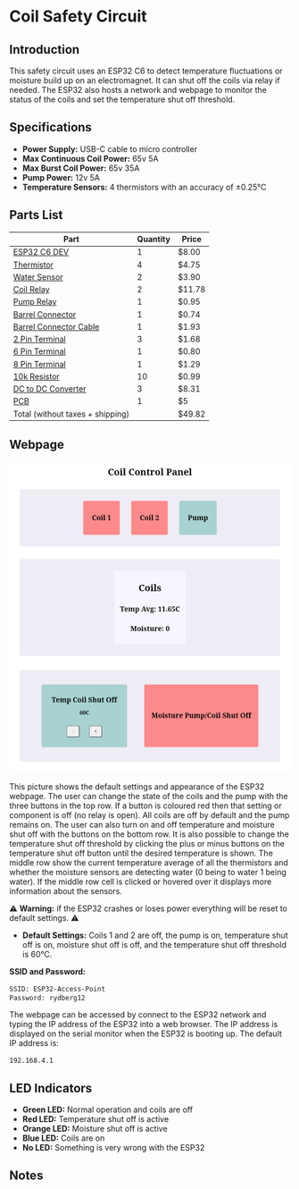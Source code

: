 # Coil Safety Circuit

## Introduction
This safety circuit uses an ESP32 C6 to detect temperature fluctuations or moisture build up on an electromagnet. It can shut off the coils via relay if needed. The ESP32 also hosts a network and webpage to monitor the status of the coils and set the temperature shut off threshold.

## Specifications
- **Power Supply:** USB-C cable to micro controller
- **Max Continuous Coil Power:** 65v 5A
- **Max Burst Coil Power:** 65v 35A
- **Pump Power:** 12v 5A
- **Temperature Sensors:** 4 thermistors with an accuracy of ±0.25°C


## Parts List

| Part | Quantity | Price |
| ---- | -------- | ----- |
| [ESP32 C6 DEV](https://www.digikey.com/en/products/detail/espressif-systems/ESP32-C6-DEVKITM-1-N4/18667011) | 1 | $8.00 |
| [Thermistor](https://www.digikey.com/en/products/detail/adafruit-industries-llc/4890/13982731) | 4 | $4.75 |
| [Water Sensor](https://www.digikey.com/en/products/detail/adafruit-industries-llc/4965/14302510) | 2 | $3.90 |
| [Coil Relay](https://www.digikey.com/en/products/detail/american-zettler/AZDC007-1AE-12D/22050421) | 2 | $11.78 |
| [Pump Relay](https://www.digikey.com/en/products/detail/american-zettler/AZ943-1CH-12DE/12171590) | 1 | $0.95 |
| [Barrel Connector](https://www.digikey.com/en/products/detail/cui-devices/PJ-037AH/1644547) | 1 | $0.74 |
| [Barrel Connector Cable](https://www.digikey.com/en/products/detail/tensility-international-corp/10-01062/3507709) | 1 | $1.93 |
| [2 Pin Terminal](https://www.digikey.com/en/products/detail/cui-devices/TB002-500-02BE/10064069) | 3 | $1.68 |
| [6 Pin Terminal](https://www.digikey.com/en/products/detail/cui-devices/TB003-500-P06BE/100640891) | 1 | $0.80 |
| [8 Pin Terminal](https://www.digikey.com/en/products/detail/cui-devices/TB001-500-08BE/10064064) | 1 | $1.29 |
| [10k Resistor](https://www.digikey.com/en/products/detail/panasonic-electronic-components/ERA-6AEB103V/1465773) | 10 | $0.99 |
| [DC to DC Converter](https://www.digikey.com/en/products/detail/gaptec-electronic/1S4E-0312S1U/13692037) | 3 | $8.31 |
| [PCB](https://www.pcbway.com/) | 1 | $5 |
| Total (without taxes + shipping) | | $49.82 |

## Webpage

![screenshot](/Pictures/website.png)

This picture shows the default settings and appearance of the ESP32 webpage. The user can change the state of the coils and the pump with the three buttons in the top row. If a button is coloured red then that setting or component is off (no relay is open). All coils are off by default and the pump remains on. The user can also turn on and off temperature and moisture shut off with the buttons on the bottom row. It is also possible to change the temperature shut off threshold by clicking the plus or minus buttons on the temperature shut off button until the desired temperature is shown. The middle row show the current temperature average of all the thermistors and whether the moisture sensors are detecting water (0 being to water 1 being water). If the middle row cell is clicked or hovered over it displays more information about the sensors.

:warning: **Warning:** if the ESP32 crashes or loses power everything will be reset to default settings. :warning:

- **Default Settings:** Coils 1 and 2 are off, the pump is on, temperature shut off is on, moisture shut off is off, and the temperature shut off threshold is 60°C.

**SSID and Password:**
```
SSID: ESP32-Access-Point
Password: rydberg12
```

The webpage can be accessed by connect to the ESP32 network and typing the IP address of the ESP32 into a web browser. The IP address is displayed on the serial monitor when the ESP32 is booting up. The default IP address is:
```
192.168.4.1
```

## LED Indicators
- **Green LED:** Normal operation and coils are off
- **Red LED:** Temperature shut off is active
- **Orange LED:** Moisture shut off is active
- **Blue LED:** Coils are on
- **No LED:** Something is very wrong with the ESP32

## Notes